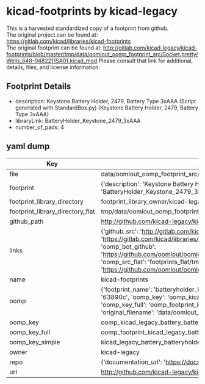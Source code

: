 # kicad-footprints by kicad-legacy  
This is a harvested standardized copy of a footprint from github.  
The original project can be found at:  
https://gitlab.com/kicad/libraries/kicad-footprints  
The original footprint can be found at:
http://gitlab.com/kicad-legacy/kicad-footprints/blob/master/tmp/data/oomlout_oomp_footprint_src/Socket.pretty/Wells_648-0482211SA01.kicad_mod
Please consult that link for additional, details, files, and license information.  
## Footprint Details
* description: Keystone Battery Holder, 2479, Battery Type 3xAAA (Script generated with StandardBox.py) (Keystone Battery Holder, 2479, Battery Type 3xAAA)  
* libraryLink: BatteryHolder_Keystone_2479_3xAAA  
* number_of_pads: 4  
## yaml dump  
| Key | Value |  
| --- | --- |  
| file | data/oomlout_oomp_footprint_src/kicad-footprints/Battery.pretty/BatteryHolder_Keystone_2479_3xAAA.kicad_mod |  
| footprint | {'description': 'Keystone Battery Holder, 2479, Battery Type 3xAAA (Script generated with StandardBox.py) (Keystone Battery Holder, 2479, Battery Type 3xAAA)', 'libraryLink': 'BatteryHolder_Keystone_2479_3xAAA', 'number_of_pads': 4} |  
| footprint_library_directory | footprint_library_owner/kicad-legacy_kicad-footprints |  
| footprint_library_directory_flat | tmp/data/oomlout_oomp_footprint_src/footprints_flat/kicad_legacy_battery_batteryholder_keystone_2479_3xaaa/working |  
| github_path | http://github.com/kicad-legacy/kicad-footprints/blob/master/tmp/data/oomlout_oomp_footprint_src/Battery.pretty/BatteryHolder_Keystone_2479_3xAAA.kicad_mod |  
| links | {'github_src': 'http://gitlab.com/kicad-legacy/kicad-footprints/blob/master/tmp/data/oomlout_oomp_footprint_src/Socket.pretty/Wells_648-0482211SA01.kicad_mod', 'github_src_repo': 'https://gitlab.com/kicad/libraries/kicad-footprints', 'oomp_bot': 'tmp/data/oomlout_oomp_footprint_src/footprints/kicad_legacy_battery_batteryholder_keystone_2479_3xaaa/working', 'oomp_bot_github': 'https://github.com/oomlout/oomlout_oomp_footprint_bot/tree/main/tmp/data/oomlout_oomp_footprint_src/footprints/kicad_legacy_battery_batteryholder_keystone_2479_3xaaa/working', 'oomp_src_flat': 'footprints_flat/tmp/data/oomlout_oomp_footprint_src/footprints_flat/kicad_legacy_battery_batteryholder_keystone_2479_3xaaa/working', 'oomp_src_flat_github': 'https://github.com/oomlout/oomlout_oomp_footprint_src/tree/main/tmp/data/oomlout_oomp_footprint_src/footprints_flat/kicad_legacy_battery_batteryholder_keystone_2479_3xaaa/working'} |  
| name | kicad-footprints |  
| oomp | {'footprint_name': 'batteryholder_keystone_2479_3xaaa', 'library_name': 'battery', 'md5': '63890c3ea88ebb0d4004ec026471282f', 'md5_10': '63890c3ea8', 'md5_5': '63890', 'md5_6': '63890c', 'oomp_key': 'oomp_kicad_legacy_battery_batteryholder_keystone_2479_3xaaa', 'oomp_key_extra': 'oomp_footprint_kicad_legacy_battery_batteryholder_keystone_2479_3xaaa', 'oomp_key_full': 'oomp_footprint_kicad_legacy_battery_batteryholder_keystone_2479_3xaaa_63890c', 'oomp_key_simple': 'kicad_legacy_battery_batteryholder_keystone_2479_3xaaa', 'original_filename': 'data/oomlout_oomp_footprint_src/kicad-footprints/Battery.pretty/BatteryHolder_Keystone_2479_3xAAA.kicad_mod', 'owner_name': 'kicad_legacy'} |  
| oomp_key | oomp_kicad_legacy_battery_batteryholder_keystone_2479_3xaaa |  
| oomp_key_full | oomp_footprint_kicad_legacy_battery_batteryholder_keystone_2479_3xaaa |  
| oomp_key_simple | kicad_legacy_battery_batteryholder_keystone_2479_3xaaa |  
| owner | kicad-legacy |  
| repo | {'documentation_url': 'https://docs.github.com/rest/repos/repos#get-a-repository', 'message': 'Not Found'} |  
| url | http://github.com/kicad-legacy/kicad-footprints |  

